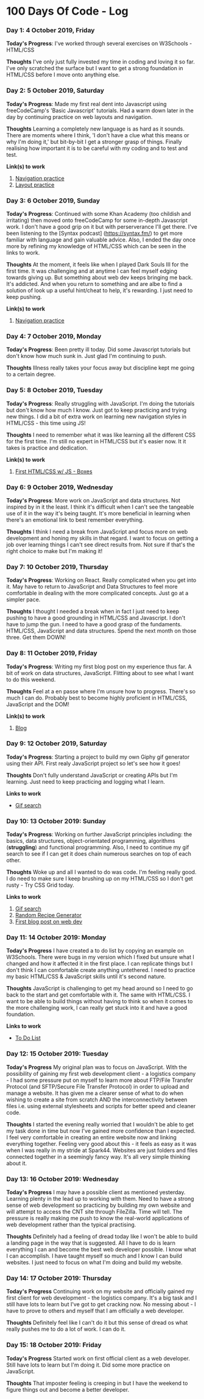 # 100 Days Of Code - Log

### Day 1: 4 October 2019, Friday

**Today's Progress**: I've worked through several exercises on W3Schools - HTML/CSS

**Thoughts** I've only just fully invested my time in coding and loving it so far. I've only scratched the surface but I want to get a strong foundation in HTML/CSS before I move onto anything else.

### Day 2: 5 October 2019, Saturday

**Today's Progress**: Made my first real dent into Javascript using freeCodeCamp's 'Basic Javascript' tutorials. Had a warm down later in the day by continuing practice on web layouts and navigation.

**Thoughts** Learning a completely new language is as hard as it sounds. There are moments where I think, 'I don't have a clue what this means or why I'm doing it,' but bit-by-bit I get a stronger grasp of things. Finally realising how important it is to be careful with my coding and to test and test.

**Link(s) to work**
1. [Navigation practice](https://codepen.io/jacobquirke/pen/jONgdmz)
2. [Layout practice](https://codepen.io/jacobquirke/pen/RwbzdQe)

### Day 3: 6 October 2019, Sunday

**Today's Progress**: Continued with some Khan Academy (too childish and irritating) then moved onto freeCodeCamp for some in-depth Javascript work. I don't have a good grip on it but with perserverance I'll get there. I've been listening to the [Syntax podcast] (https://syntax.fm/) to get more familiar with language and gain valuable advice. Also, I ended the day once more by refining my knowledge of HTML/CSS which can be seen in the links to work.

**Thoughts** At the moment, it feels like when I played Dark Souls III for the first time. It was challenging and at anytime I can feel myself edging towards giving up. But something about web dev keeps bringing me back. It's addicted. And when you return to something and are albe to find a solution of look up a useful hint/cheat to help, it's rewarding. I just need to keep pushing.

**Link(s) to work**
1. [Navigation practice](https://codepen.io/jacobquirke/pen/jONgdmz)

### Day 4: 7 October 2019, Monday

**Today's Progress**: Been pretty ill today. Did some Javascript tutorials but don't know how much sunk in. Just glad I'm continuing to push.

**Thoughts** Illness really takes your focus away but discipline kept me going to a certain degree.

### Day 5: 8 October 2019, Tuesday

**Today's Progress**: Really struggling with JavaScript. I'm doing the tutorials but don't know how much I know. Just got to keep practicing and trying new things. I did a bit of extra work on learning new navigation styles in HTML/CSS - this time using JS!

**Thoughts** I need to remember what it was like learning all the different CSS for the first time. I'm still no expert in HTML/CSS but it's easier now. It it takes is practice and dedication.

**Link(s) to work**
1. [First HTML/CSS w/ JS - Boxes](https://codepen.io/jacobquirke/pen/wvvaKvg)

### Day 6: 9 October 2019, Wednesday

**Today's Progress**: More work on JavaScript and data structures. Not inspired by in it the least. I think it's difficult when I can't see the tangeable use of it in the way it's being taught. It's more beneficial in learning when there's an emotional link to best remember everything.

**Thoughts** I think I need a break from JavaScript and focus more on web development and honing my skills in that regard. I want to focus on getting a job over learning things I can't see direct results from. Not sure if that's the right choice to make but I'm making it!

### Day 7: 10 October 2019, Thursday

**Today's Progress**: Working on React. Really complicated when you get into it. May have to return to JavaScript and Data Structures to feel more comfortable in dealing with the more complicated concepts. Just go at a simpler pace.

**Thoughts** I thought I needed a break when in fact I just need to keep pushing to have a good grounding in HTML/CSS and Javascript. I don't have to jump the gun. I need to have a good grasp of the fundaments. HTML/CSS, JavaScript and data structures. Spend the next month on those three. Get them DOWN!

### Day 8: 11 October 2019, Friday

**Today's Progress**: Writing my first blog post on my experience thus far. A bit of work on data structures, JavaScript. Flitting about to see what I want to do this weekend.

**Thoughts** Feel at a en passe where I'm unsure how to progress. There's so much I can do. Probably best to become highly proficient in HTML/CSS, JavaScript and the DOM!

**Link(s) to work**
1. [Blog](https://www.jacobquirke.com/blog)

### Day 9: 12 October 2019, Saturday

**Today's Progress**: Starting a project to build my own Giphy gif generator using their API. First realy JavaScript project so let's see how it goes!

**Thoughts** Don't fully understand JavaScript or creating APIs but I'm learning. Just need to keep practicing and logging what I learn.

**Links to work**
- [Gif search](https://www.jacobquirke.com/gif-search)

### Day 10: 13 October 2019: Sunday

**Today's Progress**: Working on further JavaScript principles including: the basics, data structures, object-orientated programming, algorithms (**struggling**) and functional programming. Also, I need to continue my gif search to see if I can get it does chain numerous searches on top of each other.

**Thoughts** Woke up and all I wanted to do was code. I'm feeling really good. I do need to make sure I keep brushing up on my HTML/CSS so I don't get rusty - Try CSS Grid today.

**Links to work**
1. [Gif search](https://www.jacobquirke.com/gif-search)
2. [Random Recipe Generator](https://www.jacobquirke.com/recipe-generator)
3. [First blog post on web dev](https://www.jacobquirke.com/post/things-i-ve-learned-in-web-development)

### Day 11: 14 October 2019: Monday

**Today's Progress** I have created a to do list by copying an example on W3Schools. There were bugs in my version which I fixed but unsure what I changed and how it affected it in the first place. I can replicate things but I don't think I can comfortable create anything untethered. I need to practice my basic HTML/CSS & JavaScript skills until it's second nature.

**Thoughts** JavaScript is challenging to get my head around so I need to go back to the start and get comfortable with it. The same with HTML/CSS. I want to be able to build things without having to think so when it comes to the more challenging work, I can really get stuck into it and have a good foundation.

**Links to work**
- [To Do List](https://www.jacobquirke.com/to-do-list)

### Day 12: 15 October 2019: Tuesday

**Today's Progress** My original plan was to focus on JavaScript. With the possibility of gaining my first web development client - a logistics company - I had some pressure put on myself to learn more about FTP/File Transfer Protocol (and SFTP/Secure File Transfer Protocol) in order to upload and manage a website. It has given me a clearer sense of what to do when wishing to create a site from scratch AND the interconnectivity between files i.e. using external stylesheets and scripts for better speed and cleaner code.

**Thoughts** I started the evening really worried that I wouldn't be able to get my task done in time but now I've gained more confidence than I expected. I feel very comfortable in creating an entire website now and linking everything together. Feeling very good about this - it feels as easy as it was when I was really in my stride at Spark44. Websites are just folders and files connected together in a seemingly fancy way. It's all very simple thinking about it.

### Day 13: 16 October 2019: Wednesday

**Today's Progress** I may have a possible client as mentioned yesterday. Learning plenty in the lead up to working with them. Need to have a strong sense of web development so practicing by building my own website and will attempt to access the CNT site through FileZilla. Time will tell. The pressure is really making me push to know the real-world applications of web development rather than the typical practising.

**Thoughts** Definitely had a feeling of dread today like I won't be able to build a landing page in the way that is suggested. All I have to do is learn everything I can and become the best web developer possible. I know what I can accomplish. I have taught myself so much and I know I can build websites. I just need to focus on what I'm doing and build my website.

### Day 14: 17 October 2019: Thursday

**Today's Progress** Continuing work on my website and officially gained my first client for web development - the logistics company. It's a big task and I still have lots to learn but I've got to get cracking now. No messing about - I have to prove to others and myself that I am officially a web developer.

**Thoughts** Definitely feel like I can't do it but this sense of dread os what really pushes me to do a lot of work. I can do it.

### Day 15: 18 October 2019: Friday

**Today's Progress** Started work on first official client as a web developer. Still have lots to learn but I'm doing it. Did some more practice on JavaScript.

**Thoughts** That imposter feeling is creeping in but I have the weekend to figure things out and become a better developer.

